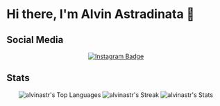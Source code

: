 # Hi there, I'm Alvin Astradinata 👋

## Social Media

<div align="center">
  <a href="https://www.instagram.com/zlvinn">
    <img src="https://img.shields.io/badge/Instagram-E4405F?style=for-the-badge&logo=instagram&logoColor=white" alt="Instagram Badge">
  </a>
</div>

## Stats

<div align="center">
  <img src="https://github-readme-stats.vercel.app/api/top-langs/?username=alvinastr&theme=tokyonight&show_icons=true&hide_border=true&layout=compact" alt="alvinastr's Top Languages">
  <img src="https://github-readme-streak-stats.herokuapp.com/?user=alvinastr&theme=tokyonight&hide_border=true" alt="alvinastr's Streak">
  <img src="https://github-readme-stats.vercel.app/api?username=alvinastr&theme=tokyonight&show_icons=true&hide_border=true&count_private=true" alt="alvinastr's Stats">
</div>
